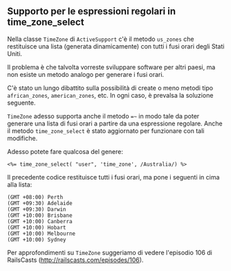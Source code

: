 ## Supporto per le espressioni regolari in time\_zone\_select

Nella classe `TimeZone` di `ActiveSupport` c'è il metodo `us_zones` che restituisce una lista (generata dinamicamente) con tutti i fusi orari degli Stati Uniti.

Il problema è che talvolta vorreste sviluppare software per altri paesi, ma non esiste un metodo analogo per generare i fusi orari.

C'è stato un lungo dibattito sulla possibilità di create o meno metodi tipo `african_zones`, `american_zones`, etc. In ogni caso, è prevalsa la soluzione seguente.

`TimeZone` adesso supporta anche il metodo `=~` in modo tale da poter generare una lista di fusi orari a partire da una espressione regolare. Anche il metodo `time_zone_select` è stato aggiornato per funzionare con tali modifiche.

Adesso potete fare qualcosa del genere:

	<%= time_zone_select( "user", 'time_zone', /Australia/) %>

Il precedente codice restituisce tutti i fusi orari, ma pone i seguenti in cima alla lista:

	(GMT +08:00) Perth
	(GMT +09:30) Adelaide
	(GMT +09:30) Darwin
	(GMT +10:00) Brisbane
	(GMT +10:00) Canberra
	(GMT +10:00) Hobart
	(GMT +10:00) Melbourne
	(GMT +10:00) Sydney

Per approfondimenti su `TimeZone` suggeriamo di vedere l'episodio 106 di RailsCasts (http://railscasts.com/episodes/106).